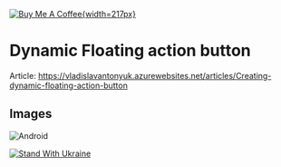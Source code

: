 [![Buy Me A Coffee](https://cdn.buymeacoffee.com/buttons/v2/default-blue.png){width=217px}](https://www.buymeacoffee.com/vlad.antonyuk)

# Dynamic Floating action button

Article: https://vladislavantonyuk.azurewebsites.net/articles/Creating-dynamic-floating-action-button

## Images

![Android](https://ik.imagekit.io/VladislavAntonyuk/vladislavantonyuk/articles/31/android.gif)

[![Stand With Ukraine](https://img.shields.io/badge/made_in-ukraine-ffd700.svg?labelColor=0057b7)](https://stand-with-ukraine.pp.ua)